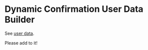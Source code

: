# Dynamic Confirmation User Data Builder

See [user data](../../../user_data/README.md).

Please add to it!
